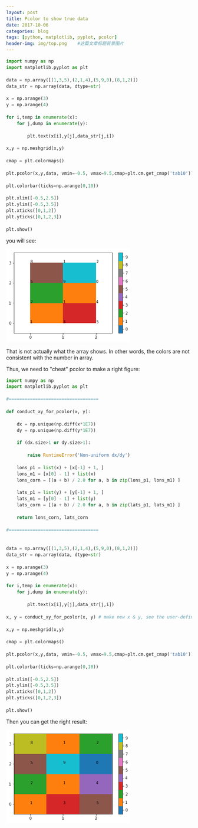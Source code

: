 ```yaml
---
layout: post
title: Pcolor to show true data
date: 2017-10-06
categories: blog
tags: [python, matplotlib, pyplot, pcolor]
header-img: img/top.png    #这篇文章标题背景图片
---
```

```python
import numpy as np
import matplotlib.pyplot as plt

data = np.array([(1,3,5),(2,1,4),(5,9,0),(8,1,2)])
data_str = np.array(data, dtype=str)

x = np.arange(3)
y = np.arange(4)

for i,temp in enumerate(x):
    for j,dump in enumerate(y):
        
        plt.text(x[i],y[j],data_str[j,i])
        
x,y = np.meshgrid(x,y)

cmap = plt.colormaps()

plt.pcolor(x,y,data, vmin=-0.5, vmax=9.5,cmap=plt.cm.get_cmap('tab10'))

plt.colorbar(ticks=np.arange(0,10))

plt.xlim([-0.5,2.5])
plt.ylim([-0.5,3.5])
plt.xticks([0,1,2])
plt.yticks([0,1,2,3])

plt.show()
```

you will see:

![Example Figure 1:](/img/pcolor_showing1.png "Figure 1")

That is not actually what the array shows. In other words, the colors are not consistent with the number in array.

Thus, we need to "cheat" pcolor to make a right figure:

```python
import numpy as np
import matplotlib.pyplot as plt

#==================================

def conduct_xy_for_pcolor(x, y):
        
    dx = np.unique(np.diff(x*1E7))
    dy = np.unique(np.diff(y*1E7))
                
    if (dx.size>1 or dy.size>1):
            
        raise RuntimeError('Non-uniform dx/dy')
        
    lons_p1 = list(x) + [x[-1] + 1, ]
    lons_m1 = [x[0] - 1] + list(x)
    lons_corn = [(a + b) / 2.0 for a, b in zip(lons_p1, lons_m1) ]
        
    lats_p1 = list(y) + [y[-1] + 1, ]
    lats_m1 = [y[0] - 1] + list(y)
    lats_corn = [(a + b) / 2.0 for a, b in zip(lats_p1, lats_m1) ]
        
    return lons_corn, lats_corn

#==================================


data = np.array([(1,3,5),(2,1,4),(5,9,0),(8,1,2)])
data_str = np.array(data, dtype=str)

x = np.arange(3)
y = np.arange(4)

for i,temp in enumerate(x):
    for j,dump in enumerate(y):
        
        plt.text(x[i],y[j],data_str[j,i])
        
x, y = conduct_xy_for_pcolor(x, y) # make new x & y, see the user-defined function
        
x,y = np.meshgrid(x,y)

cmap = plt.colormaps()

plt.pcolor(x,y,data, vmin=-0.5, vmax=9.5,cmap=plt.cm.get_cmap('tab10'))

plt.colorbar(ticks=np.arange(0,10))

plt.xlim([-0.5,2.5])
plt.ylim([-0.5,3.5])
plt.xticks([0,1,2])
plt.yticks([0,1,2,3])

plt.show()
```

Then you can get the right result:

![Example Figure 2:](/img/pcolor_showing2.png "Figure 2")